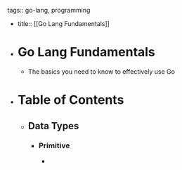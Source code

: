 tags:: go-lang, programming

- title:: [[Go Lang Fundamentals]]
- # Go Lang Fundamentals
	- The basics you need to know to effectively use Go
- # Table of Contents
	- ## Data Types
		- ### Primitive
			-